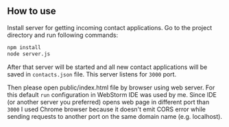 ## How to use

Install server for getting incoming contact applications.
Go to the project directory and run following commands:

```sh
npm install
node server.js
```

After that server will be started and all new contact applications will be saved in `contacts.json` file.
This server listens for `3000` port.

Then please open public/index.html file by browser using web server.
For this default `run` configuration in WebStorm IDE was used by me.
Since IDE (or another server you preferred) opens web page in different port than `3000` I used Chrome browser because it doesn't emit CORS error while sending requests to another port on the same domain name (e.g. localhost).